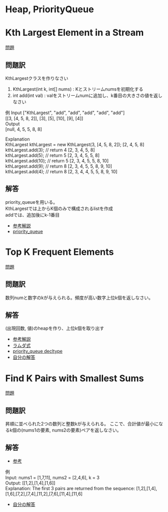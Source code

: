 # Heap, PriorityQueue
# Kth Largest Element in a Stream
[問題](https://leetcode.com/problems/kth-largest-element-in-a-stream/)
## 問題訳
KthLargestクラスを作りなさい   
1. KthLargest(int k, int[] nums) : Kとストリームnumsを初期化する
2. int add(int val) : valをストリームnumに追加し、k番目の大きさの値を返しなさい

例
Input
["KthLargest", "add", "add", "add", "add", "add"]  
[[3, [4, 5, 8, 2]], [3], [5], [10], [9], [4]]  
Output  
[null, 4, 5, 5, 8, 8]  

Explanation  
KthLargest kthLargest = new KthLargest(3, [4, 5, 8, 2]);  [2, 4, 5, 8]  
kthLargest.add(3);   // return 4  [2, 3, 4, 5, 8]  
kthLargest.add(5);   // return 5  [2, 3, 4, 5, 5, 8]  
kthLargest.add(10);  // return 5  [2, 3, 4, 5, 5, 8, 10]    
kthLargest.add(9);   // return 8  [2, 3, 4, 5, 5, 8, 9, 10]    
kthLargest.add(4);   // return 8  [2, 3, 4, 4, 5, 5, 8, 9, 10]  

## 解答
priority_queueを用いる。  
KthLargestでは上からK個のみで構成されるlistを作成  
addでは、追加後にk-1番目  
- [参考解説](https://jpdebug.com/p/2027739)
- [priority_queue](https://cpprefjp.github.io/reference/queue/priority_queue.html)
# 
# Top K Frequent Elements
[問題](https://leetcode.com/problems/top-k-frequent-elements/)
## 問題訳
数列numと数字のkが与えられる。頻度が高い数字上位k個を返しなさい。

## 解答
(出現回数, 値)のheapを作り、上位k個を取り出す
- [参考解説](https://leetcode.com/problems/top-k-frequent-elements/solution/)
- [ラムダ式](https://atcoder.jp/contests/apg4b/tasks/APG4b_ad#:~:text=5-,%E3%83%A9%E3%83%A0%E3%83%80%E5%BC%8F%E3%81%AE%E8%A8%98%E6%B3%95,-%E5%9F%BA%E6%9C%AC%E7%9A%84%E3%81%AA)
- [priority_queue decltype](https://cpprefjp.github.io/reference/queue/priority_queue/op_deduction_guide.html)
- [自分の解答](./TopKFrequentElements.cpp)

# 
# Find K Pairs with Smallest Sums
[問題](https://leetcode.com/problems/find-k-pairs-with-smallest-sums/)
## 問題訳
昇順に並べられた2つの数列と整数kが与えられる。
ここで、合計値が最小になるk個の(nums1の要素, nums2の要素)ペアを返しなさい。

## 解答
- [参考](https://www.tutorialspoint.com/find-k-pairs-with-smallest-sums-in-cplusplus)

例  
Input: nums1 = [1,7,11], nums2 = [2,4,6], k = 3  
Output: [[1,2],[1,4],[1,6]]  
Explanation: The first 3 pairs are returned from the sequence: [1,2],[1,4],[1,6],[7,2],[7,4],[11,2],[7,6],[11,4],[11,6]   

- [自分の解答](./FindKPairsWithSmallestSums.cpp)